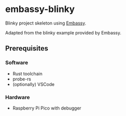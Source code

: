 # embassy-blinky
Blinky project skeleton using [Embassy](https://embassy.dev/).

Adapted from the blinky example provided by Embassy.

## Prerequisites
### Software
- Rust toolchain
- probe-rs
- (optionally) VSCode

### Hardware
- Raspberry Pi Pico with debugger